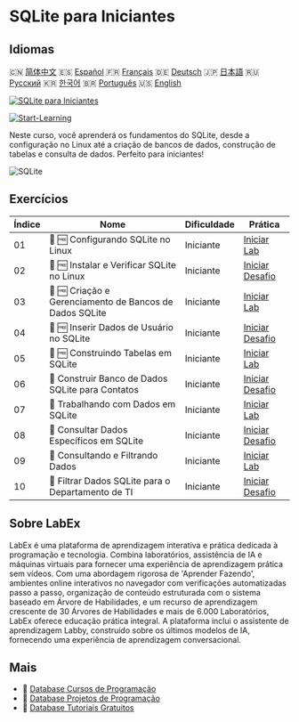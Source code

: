 # SQLite para Iniciantes

## Idiomas

🇨🇳 [简体中文](README_zh.md) 🇪🇸 [Español](README_es.md) 🇫🇷 [Français](README_fr.md) 🇩🇪 [Deutsch](README_de.md) 🇯🇵 [日本語](README_ja.md) 🇷🇺 [Русский](README_ru.md) 🇰🇷 [한국어](README_ko.md) 🇧🇷 [Português](README_pt.md) 🇺🇸 [English](README.md) 

[![SQLite para Iniciantes](https://cover-creator.labex.io/sqlite-for-beginners.png?lang=pt)](https://labex.io/pt/courses/sqlite-for-beginners)

[![Start-Learning](https://img.shields.io/badge/Start-Learning-whitesmoke?style=for-the-badge)](https://labex.io/pt/courses/sqlite-for-beginners)

Neste curso, você aprenderá os fundamentos do SQLite, desde a configuração no Linux até a criação de bancos de dados, construção de tabelas e consulta de dados. Perfeito para iniciantes!

![SQLite](https://img.shields.io/badge/SQLite-whitesmoke?style=for-the-badge&logo=sqlite)


## Exercícios

|   Índice | Nome                                                    | Dificuldade   | Prática                                                                                                                        |
|----------|---------------------------------------------------------|---------------|--------------------------------------------------------------------------------------------------------------------------------|
|       01 | 📖 🆓 Configurando SQLite no Linux                      | Iniciante     | <a target='_blank' href='https://labex.io/pt/tutorials/sqlite-setting-up-sqlite-in-linux-552335'>Iniciar Lab</a>               |
|       02 | 🎯 🆓 Instalar e Verificar SQLite no Linux              | Iniciante     | <a target='_blank' href='https://labex.io/pt/tutorials/sqlite-install-and-verify-sqlite-on-linux-552579'>Iniciar Desafio</a>   |
|       03 | 📖 🆓 Criação e Gerenciamento de Bancos de Dados SQLite | Iniciante     | <a target='_blank' href='https://labex.io/pt/tutorials/sqlite-creating-and-managing-sqlite-databases-552337'>Iniciar Lab</a>   |
|       04 | 🎯 🆓 Inserir Dados de Usuário no SQLite                | Iniciante     | <a target='_blank' href='https://labex.io/pt/tutorials/insert-user-data-into-sqlite-552580'>Iniciar Desafio</a>                |
|       05 | 📖 🆓 Construindo Tabelas em SQLite                     | Iniciante     | <a target='_blank' href='https://labex.io/pt/tutorials/sqlite-building-tables-in-sqlite-552336'>Iniciar Lab</a>                |
|       06 | 🎯  Construir Banco de Dados SQLite para Contatos       | Iniciante     | <a target='_blank' href='https://labex.io/pt/tutorials/sqlite-build-sqlite-database-for-contacts-552582'>Iniciar Desafio</a>   |
|       07 | 📖  Trabalhando com Dados em SQLite                     | Iniciante     | <a target='_blank' href='https://labex.io/pt/tutorials/sqlite-working-with-data-in-sqlite-552340'>Iniciar Lab</a>              |
|       08 | 🎯  Consultar Dados Específicos em SQLite               | Iniciante     | <a target='_blank' href='https://labex.io/pt/tutorials/sqlite-query-specific-data-in-sqlite-552586'>Iniciar Desafio</a>        |
|       09 | 📖  Consultando e Filtrando Dados                       | Iniciante     | <a target='_blank' href='https://labex.io/pt/tutorials/sqlite-querying-and-filtering-data-552338'>Iniciar Lab</a>              |
|       10 | 🎯  Filtrar Dados SQLite para o Departamento de TI      | Iniciante     | <a target='_blank' href='https://labex.io/pt/tutorials/sqlite-filter-sqlite-data-for-it-department-552585'>Iniciar Desafio</a> |

## Sobre LabEx

LabEx é uma plataforma de aprendizagem interativa e prática dedicada à programação e tecnologia. Combina laboratórios, assistência de IA e máquinas virtuais para fornecer uma experiência de aprendizagem prática sem vídeos. Com uma abordagem rigorosa de 'Aprender Fazendo', ambientes online interativos no navegador com verificações automatizadas passo a passo, organização de conteúdo estruturada com o sistema baseado em Árvore de Habilidades, e um recurso de aprendizagem crescente de 30 Árvores de Habilidades e mais de 6.000 Laboratórios, LabEx oferece educação prática integral. A plataforma inclui o assistente de aprendizagem Labby, construído sobre os últimos modelos de IA, fornecendo uma experiência de aprendizagem conversacional.

## Mais

- 🔗 [Database Cursos de Programação](https://github.com/labex-labs/awesome-programming-courses)
- 🔗 [Database Projetos de Programação](https://github.com/labex-labs/awesome-programming-projects)
- 🔗 [Database Tutoriais Gratuitos](https://github.com/labex-labs/database-free-tutorials)

